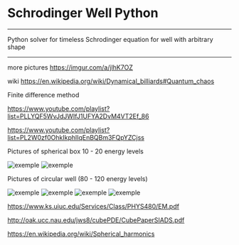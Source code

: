 # Schrodinger Well Python
***
Python solver for timeless Schrodinger equation for well with arbitrary shape
***
more  pictures https://imgur.com/a/jlhK7OZ

wiki https://en.wikipedia.org/wiki/Dynamical_billiards#Quantum_chaos

Finite difference method 

https://www.youtube.com/playlist?list=PLLYQF5WvJdJWIfJ1UFYA2DvM4VT2Ef_86

https://www.youtube.com/playlist?list=PL2W0zf0OhkIkphlIqEnBQBm3FQpYZCjss


Pictures of spherical box 10 - 20 energy levels

![exemple](https://i.imgur.com/D6Omssq.png)
![exemple](https://i.imgur.com/pvebRwt.png)

Pictures of circular well (80 - 120 energy levels)

![exemple](https://i.imgur.com/LnpVZ3X.png)
![exemple](https://i.imgur.com/E7WPIf2.png)
![exemple](https://i.imgur.com/4PIo8zA.png)
![exemple](https://i.imgur.com/RXse9CG.png)

https://www.ks.uiuc.edu/Services/Class/PHYS480/EM.pdf

http://oak.ucc.nau.edu/jws8/cubePDE/CubePaperSIADS.pdf

https://en.wikipedia.org/wiki/Spherical_harmonics
